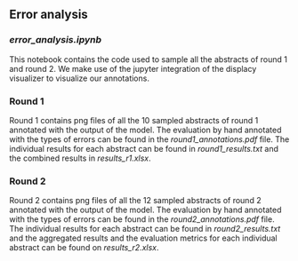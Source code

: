 ## Error analysis

### *error_analysis.ipynb*
This notebook contains the code used to sample all the abstracts of round 1 and round 2. We make use of the jupyter integration of the displacy visualizer to visualize our annotations. 

### Round 1
Round 1 contains png files of all the 10 sampled abstracts of round 1 annotated with the output of the model. The evaluation by hand annotated with the types of errors can be found in the *round1_annotations.pdf* file. The individual results for each abstract can be found in *round1_results.txt* and the combined results in *results_r1.xlsx*.

### Round 2
Round 2 contains png files of all the 12 sampled abstracts of round 2 annotated with the output of the model. The evaluation by hand annotated with the types of errors can be found in the *round2_annotations.pdf* file. The individual results for each abstract can be found in *round2_results.txt* and the aggregated results and the evaluation metrics for each individual abstract can be found on *results_r2.xlsx*.